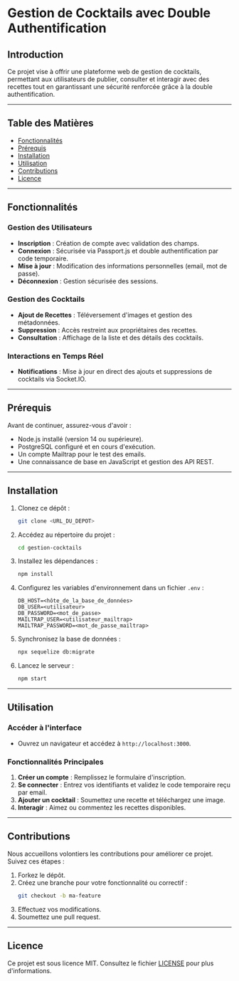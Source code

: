 # Gestion de Cocktails avec Double Authentification

## Introduction
Ce projet vise à offrir une plateforme web de gestion de cocktails, permettant aux utilisateurs de publier, consulter et interagir avec des recettes tout en garantissant une sécurité renforcée grâce à la double authentification.

---

## Table des Matières
- [Fonctionnalités](#fonctionnalités)
- [Prérequis](#prérequis)
- [Installation](#installation)
- [Utilisation](#utilisation)
- [Contributions](#contributions)
- [Licence](#licence)

---

## Fonctionnalités

### Gestion des Utilisateurs
- **Inscription** : Création de compte avec validation des champs.
- **Connexion** : Sécurisée via Passport.js et double authentification par code temporaire.
- **Mise à jour** : Modification des informations personnelles (email, mot de passe).
- **Déconnexion** : Gestion sécurisée des sessions.

### Gestion des Cocktails
- **Ajout de Recettes** : Téléversement d'images et gestion des métadonnées.
- **Suppression** : Accès restreint aux propriétaires des recettes.
- **Consultation** : Affichage de la liste et des détails des cocktails.

### Interactions en Temps Réel
- **Notifications** : Mise à jour en direct des ajouts et suppressions de cocktails via Socket.IO.

---

## Prérequis

Avant de continuer, assurez-vous d'avoir :

- Node.js installé (version 14 ou supérieure).
- PostgreSQL configuré et en cours d'exécution.
- Un compte Mailtrap pour le test des emails.
- Une connaissance de base en JavaScript et gestion des API REST.

---

## Installation

1. Clonez ce dépôt :
   ```bash
   git clone <URL_DU_DEPOT>
   ```
2. Accédez au répertoire du projet :
   ```bash
   cd gestion-cocktails
   ```
3. Installez les dépendances :
   ```bash
   npm install
   ```
4. Configurez les variables d'environnement dans un fichier `.env` :
   ```
   DB_HOST=<hôte_de_la_base_de_données>
   DB_USER=<utilisateur>
   DB_PASSWORD=<mot_de_passe>
   MAILTRAP_USER=<utilisateur_mailtrap>
   MAILTRAP_PASSWORD=<mot_de_passe_mailtrap>
   ```
5. Synchronisez la base de données :
   ```bash
   npx sequelize db:migrate
   ```
6. Lancez le serveur :
   ```bash
   npm start
   ```

---

## Utilisation

### Accéder à l'interface
- Ouvrez un navigateur et accédez à `http://localhost:3000`.

### Fonctionnalités Principales
1. **Créer un compte** : Remplissez le formulaire d'inscription.
2. **Se connecter** : Entrez vos identifiants et validez le code temporaire reçu par email.
3. **Ajouter un cocktail** : Soumettez une recette et téléchargez une image.
4. **Interagir** : Aimez ou commentez les recettes disponibles.

---

## Contributions

Nous accueillons volontiers les contributions pour améliorer ce projet. Suivez ces étapes :

1. Forkez le dépôt.
2. Créez une branche pour votre fonctionnalité ou correctif :
   ```bash
   git checkout -b ma-feature
   ```
3. Effectuez vos modifications.
4. Soumettez une pull request.

---

## Licence

Ce projet est sous licence MIT. Consultez le fichier [LICENSE](LICENSE) pour plus d'informations.
